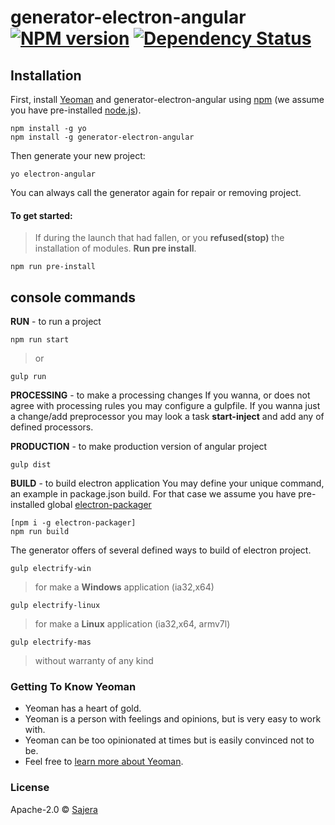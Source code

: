 # generator-electron-angular [![NPM version][npm-image]][npm-url] [![Dependency Status][daviddm-image]][daviddm-url]
> 

## Installation

First, install [Yeoman](http://yeoman.io) and generator-electron-angular using [npm](https://www.npmjs.com/) (we assume you have pre-installed [node.js](https://nodejs.org/)).

```shell
npm install -g yo
npm install -g generator-electron-angular
```

Then generate your new project:

```shell
yo electron-angular
```
You can always call the generator again for repair or removing project.

#### To get started:

> If during the launch that had fallen, or you **refused(stop)** the installation of modules. **Run pre install**.
```shell
npm run pre-install
```

## console commands
 **RUN** - to run a project
```shell
npm run start
```
> or
```shell
gulp run
```
**PROCESSING** - to make a processing changes
If you wanna, or does not agree with processing rules you may configure a gulpfile. If you wanna just a change/add preprocessor you may look a task **start-inject** and add any of defined processors.


**PRODUCTION** - to make production version of angular project
```shell
gulp dist
```

**BUILD** - to build electron application
You may define your unique command, an example in package.json build. For that case we assume you have pre-installed global [electron-packager](https://www.npmjs.com/package/electron-packager)
```shell
[npm i -g electron-packager]
npm run build
```
The generator offers of several defined ways to build of electron project.
```shell
gulp electrify-win
```
> for make a **Windows** application (ia32,x64)
```shell
gulp electrify-linux
```
> for make a **Linux** application (ia32,x64, armv7l)

```shell
gulp electrify-mas
```
> without warranty of any kind




### Getting To Know Yeoman

 * Yeoman has a heart of gold.
 * Yeoman is a person with feelings and opinions, but is very easy to work with.
 * Yeoman can be too opinionated at times but is easily convinced not to be.
 * Feel free to [learn more about Yeoman](http://yeoman.io/).

### License

Apache-2.0 © [Sajera]()


[npm-image]: https://badge.fury.io/js/generator-electron-angular.svg
[npm-url]: https://npmjs.org/package/generator-electron-angular
[daviddm-image]: https://david-dm.org/sajera/generator-electron-angular.svg?theme=shields.io
[daviddm-url]: https://david-dm.org/sajera/generator-electron-angular
